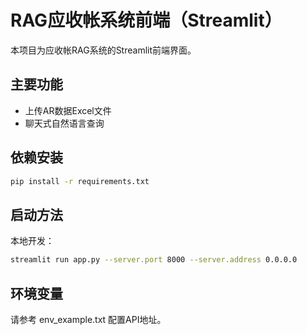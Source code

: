 # RAG应收帐系统前端（Streamlit）

本项目为应收帐RAG系统的Streamlit前端界面。

## 主要功能
- 上传AR数据Excel文件
- 聊天式自然语言查询

## 依赖安装
```bash
pip install -r requirements.txt
```

## 启动方法
本地开发：
```bash
streamlit run app.py --server.port 8000 --server.address 0.0.0.0
```

## 环境变量
请参考 env_example.txt 配置API地址。 